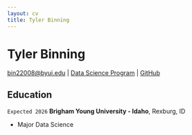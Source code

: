 ```yaml
---
layout: cv
title: Tyler Binning
---
```

# Tyler Binning

<div id="webaddress">
<a href="bin22008@byui.edu">bin22008@byui.edu</a>
| <a href="https://byuidatascience.github.io/development.html">Data Science Program</a>
| <a href="https://github.com/byuids-resumes">GitHub</a>
</div>

<!-- https://www.monique.tech/the-art-of-markdown -->

## Education

`Expected 2026`
__Brigham Young University - Idaho__, Rexburg, ID

- Major Data Science

<!-- ### Footer

Last updated: May 2013 -->




